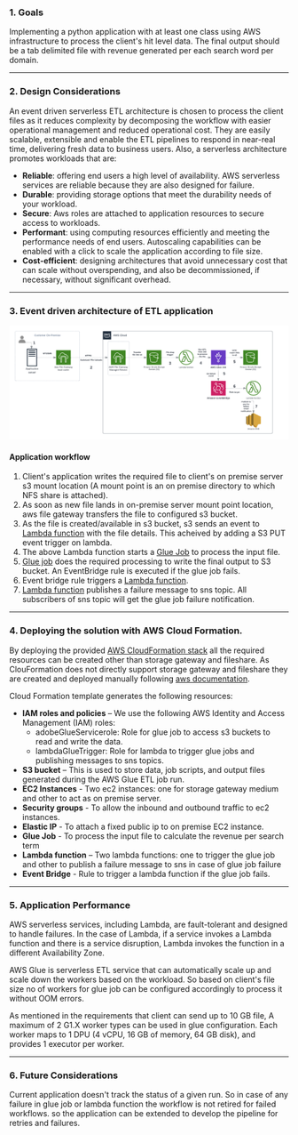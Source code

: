 ### 1. Goals

Implementing a python application with at least one class using AWS infrastructure to process the client's hit level data. 
The final output should be a tab delimited file with revenue generated per each search word per domain.

---

### 2. Design Considerations 
An event driven serverless ETL architecture is chosen to process the client files as it reduces complexity by decomposing the 
workflow with easier operational management and reduced operational cost. They are easily scalable, extensible and enable 
the ETL pipelines to respond in near-real time, delivering fresh data to business users. Also, a serverless architecture promotes 
workloads that are:

- <b>Reliable</b>: offering end users a high level of availability. AWS serverless services are reliable because they are also designed for failure.
- <b>Durable</b>: providing storage options that meet the durability needs of your workload.
- <b>Secure</b>: Aws roles are attached to application resources to secure access to workloads.
- <b>Performant</b>: using computing resources efficiently and meeting the performance needs of end users. Autoscaling capabilities can be enabled with a click to scale the application according to file size.
- <b>Cost-efficient</b>: designing architectures that avoid unnecessary cost that can scale without overspending, and also be decommissioned, if necessary, without significant overhead.

---

### 3. Event driven architecture of ETL application

![Application architecture](./images/app_architecture.png)

#### Application workflow
1. Client's application writes the required file to client's on premise server s3 mount location (A mount point is an on premise directory to which NFS share is attached).
2. As soon as new file lands in on-premise server mount point location, aws file gateway transfers the file to configured s3 bucket.
3. As the file is created/available in s3 bucket, s3 sends an event to [Lambda function](./lambda_glue_job_trigger.py) with the file details. This acheived 
by adding a S3 PUT event trigger on lambda.
4. The above Lambda function starts a [Glue Job](./revenue_glue_job.py) to process the input file.
5. [Glue job](./revenue_glue_job.py) does the required processing to write the final output to S3 bucket. An EventBridge rule is executed if the glue job fails. 
6. Event bridge rule triggers a [Lambda function](./lambda_glue_failure_notification.py).
7. [Lambda function](./lambda_glue_failure_notification.py) publishes a failure message to sns topic. All subscribers of sns topic will get the glue job failure notification.

---

### 4. Deploying the solution with AWS Cloud Formation. 
By deploying the provided [AWS CloudFormation stack](./cf_app_infra.yml) all the required resources  can be created other than storage gateway and fileshare.
As ClouFormation does not directly support storage gateway and fileshare they are created and deployed manually following [aws documentation](https://docs.aws.amazon.com/storagegateway/latest/userguide/ec2-gateway-file.html).

Cloud Formation template generates the following resources:

- <b>IAM roles and policies</b> – We use the following AWS Identity and Access Management (IAM) roles:
  - adobeGlueServicerole: Role for glue job to access s3 buckets to read and write the data.
  - lambdaGlueTrigger: Role for lambda to trigger glue jobs and publishing messages to sns topics.
- <b>S3 bucket</b> – This is used to store data, job scripts, and output files generated during the AWS Glue ETL job run.
- <b>EC2 Instances</b> - Two ec2 instances: one for storage gateway medium and other to act as on premise server.
- <b>Security groups</b> - To allow the inbound and outbound traffic to ec2 instances.
- <b>Elastic IP</b> - To attach a fixed public ip to on premise EC2 instance.
- <b>Glue Job</b> - To process the input file to calculate the revenue per search term
- <b>Lambda function</b> – Two lambda functions: one to trigger the glue job and other to publish a failure message to sns in case of glue job failure
- <b>Event Bridge</b> - Rule to trigger a lambda function if the glue job fails.

---
### 5. Application Performance

AWS serverless services, including Lambda, are fault-tolerant and designed to handle failures. In the case of Lambda, 
if a service invokes a Lambda function and there is a service disruption, Lambda invokes the function in a different 
Availability Zone.

AWS Glue is serverless ETL service that can automatically scale up and scale down the workers based on the workload.
So based on client's file size no of workers for glue job can be configured accordingly to process it without OOM errors. 

As mentioned in the requirements that client can send up to 10 GB file, A maximum of 2 G1.X worker types can be used in 
glue configuration. Each worker maps to 1 DPU (4 vCPU, 16 GB of memory, 64 GB disk), and provides 1 executor per worker.


---
### 6. Future Considerations

Current application doesn't track the status of a given run. So in case of any failure in glue job
or lambda function the workflow is not retired for failed workflows. so the application can
be extended to develop the pipeline for retries and failures.
